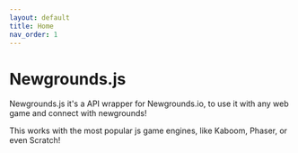 ```yaml
---
layout: default
title: Home
nav_order: 1
---
```


# Newgrounds.js

Newgrounds.js it's a API wrapper for Newgrounds.io, to use it with any web game and connect with newgrounds!

This works with the most popular js game engines, like Kaboom, Phaser, or even Scratch!